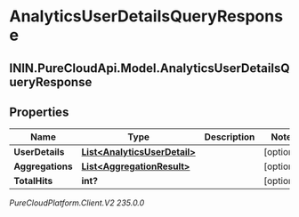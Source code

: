 # AnalyticsUserDetailsQueryResponse

## ININ.PureCloudApi.Model.AnalyticsUserDetailsQueryResponse

## Properties

|Name | Type | Description | Notes|
|------------ | ------------- | ------------- | -------------|
| **UserDetails** | [**List&lt;AnalyticsUserDetail&gt;**](AnalyticsUserDetail) |  | [optional] |
| **Aggregations** | [**List&lt;AggregationResult&gt;**](AggregationResult) |  | [optional] |
| **TotalHits** | **int?** |  | [optional] |



_PureCloudPlatform.Client.V2 235.0.0_
